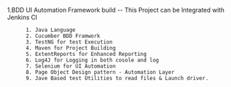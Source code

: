 1.BDD UI Automation Framework build -- This Project can be Integrated with Jenkins CI

          1. Java Language
          2. Cucumber BDD Framwork
          3. TestNG for test Execution
          4. Maven for Project Building
          5. ExtentReports for Enhanced Reporting
          6. Log4J for Logging in both cosole and log
          7. Selenium for UI Automation
          8. Page Object Design pattern - Automation Layer
          9. Jave Based test Utilities to read files & Launch driver.
